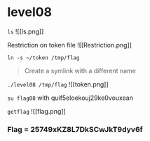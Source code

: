 # level08

`ls`
![[ls.png]]

Restriction on token file
![[Restriction.png]]

`ln -s ~/token /tmp/flag`
> Create a symlink with a different name

`./level08 /tmp/flag`
![[token.png]]

`su flag08` with quif5eloekouj29ke0vouxean

`getflag`
![[flag.png]]

### Flag = 25749xKZ8L7DkSCwJkT9dyv6f
